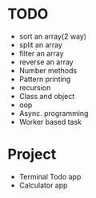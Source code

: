 # TODO

- sort an array(2 way)
- split an array
- filter an array
- reverse an array
- Number methods
- Pattern printing
- recursion
- Class and object
- oop
- Async. programming
- Worker based task

# Project

- Terminal Todo app
- Calculator app
